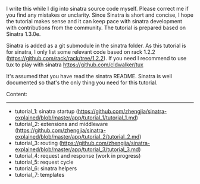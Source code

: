 I write this while I dig into sinatra source code myself. Please correct me if you find any mistakes or unclarity. Since Sinatra is short and concise, I hope the tutorial makes sense and it can keep pace with sinatra development with contributions from the community. The tutorial is prepared based on Sinatra 1.3.0e.

Sinatra is added as a git submodule in the sinatra folder.
As this tutorial is for sinatra, I only list some relevant code based on rack 1.2.2 (https://github.com/rack/rack/tree/1.2.2).
If you need I recommend to use tux to play with sinatra https://github.com/cldwalker/tux

It's assumed that you have read the sinatra README. Sinatra is well documented so that's the only thing you need for this tutorial.

Content:
________

* tutorial_1: sinatra startup (https://github.com/zhengjia/sinatra-explained/blob/master/app/tutorial_1/tutorial_1.md)
* tutorial_2: extensions and middleware (https://github.com/zhengjia/sinatra-explained/blob/master/app/tutorial_2/tutorial_2.md)
* tutorial_3: routing (https://github.com/zhengjia/sinatra-explained/blob/master/app/tutorial_3/tutorial_3.md)
* tutorial_4: request and response (work in progress)
* tutorial_5: request cycle
* tutorial_6: sinatra helpers
* tutorial_7: templates
